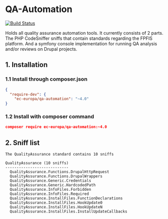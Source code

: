 # QA-Automation

[![Build Status](https://drone.fpfis.eu/api/badges/ec-europa/qa-automation/status.svg)](https://drone.fpfis.eu/ec-europa/qa-automation) 

Holds all quality assurance automation tools. It currently consists of 2
parts. The PHP CodeSniffer sniffs that contain standards regarding the
FPFIS platform. And a symfony console implementation for running QA
analysis and/or reviews on Drupal projects.

## 1. Installation

### 1.1 Install through composer.json

```json
{
  "require-dev": {
    "ec-europa/qa-automation": "~4.0"
}
```

### 1.2 Install with composer command
```json
composer require ec-europa/qa-automation:~4.0
```

## 2. Sniff list

<!--- Start snifflist. -->

```
The QualityAssurance standard contains 10 sniffs

QualityAssurance (10 sniffs)
----------------------------
  QualityAssurance.Functions.DrupalHttpRequest
  QualityAssurance.Functions.DrupalWrappers
  QualityAssurance.Generic.Credentials
  QualityAssurance.Generic.HardcodedPath
  QualityAssurance.InfoFiles.Forbidden
  QualityAssurance.InfoFiles.Required
  QualityAssurance.InstallFiles.FunctionDeclarations
  QualityAssurance.InstallFiles.HookUpdate0
  QualityAssurance.InstallFiles.HookUpdateN
  QualityAssurance.InstallFiles.InstallUpdateCallbacks
```

<!--- End snifflist. -->